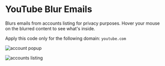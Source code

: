 # YouTube Blur Emails

Blurs emails from accounts listing for privacy purposes. Hover your mouse on the blurred content to see what's inside.

Apply this code only for the following domain: `youtube.com`

![account popup](https://cdn.discordapp.com/attachments/967566030371164220/967567348154384414/unknown.png)

![accounts listing](https://cdn.discordapp.com/attachments/967566030371164220/967567590786490418/unknown.png)
